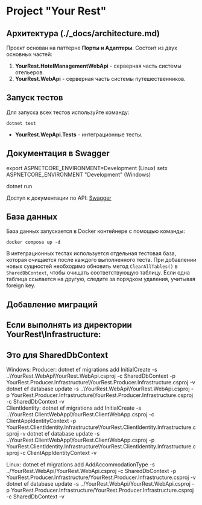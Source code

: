 # Project "Your Rest"

## Архитектура (./_docs/architecture.md)

Проект основан на паттерне **Порты и Адаптеры**.
Состоит из двух основных частей:
1. **YourRest.HotelManagementWebApi** - серверная часть системы отельеров.
2. **YourRest.WebApi** - серверная часть системы путешественников.

## Запуск тестов

Для запуска всех тестов используйте команду:

```
dotnet test

```
- **YourRest.WepApi.Tests** - интеграционные тесты.

## Документация в Swagger

export ASPNETCORE_ENVIRONMENT=Development (Linux)
setx ASPNETCORE_ENVIRONMENT "Development" (Windows)

dotnet run

Доступ к документации по API: [Swagger](http://localhost:5201/swagger/index.html)

## База данных

База данных запускается в Docker контейнере с помощью команды:

```
docker compose up -d
```
В интеграционных тестах используется отдельная тестовая база, которая очищается после каждого выполненного теста. При добавлении новых сущностей необходимо обновить метод `ClearAllTables()` в `SharedDbContext`, чтобы очищать соответствующую таблицу. Если одна таблица ссылается на другую, следите за порядком удаления, учитывая foreign key.

## Добавление миграций
## Если выполнять из директории YourRest\Infrastructure:
## Это для SharedDbContext
Windows:
	Producer:
		dotnet ef migrations add InitialCreate -s ..\YourRest.WebApi\YourRest.WebApi.csproj -c SharedDbContext -p YourRest.Producer.Infrastructure\YourRest.Producer.Infrastructure.csproj -v
		dotnet ef database update -s ..\YourRest.WebApi\YourRest.WebApi.csproj -p YourRest.Producer.Infrastructure\YourRest.Producer.Infrastructure.csproj -c SharedDbContext -v		
	ClientIdentity:
		dotnet ef migrations add InitialCreate -s ..\YourRest.ClientWebApp\YourRest.ClientWebApp.csproj -c ClientAppIdentityContext -p YourRest.ClientIdentity.Infrastructure\YourRest.ClientIdentity.Infrastructure.csproj -v
		dotnet ef database update -s ..\YourRest.ClientWebApp\YourRest.ClientWebApp.csproj -p YourRest.ClientIdentity.Infrastructure\YourRest.ClientIdentity.Infrastructure.csproj -c ClientAppIdentityContext -v		
	
Linux:
dotnet ef migrations add AddAccommodationType -s ../YourRest.WebApi/YourRest.WebApi.csproj -c SharedDbContext -p YourRest.Producer.Infrastructure/YourRest.Producer.Infrastructure.csproj -v
dotnet ef database update -s ../YourRest.WebApi/YourRest.WebApi.csproj -p YourRest.Producer.Infrastructure/YourRest.Producer.Infrastructure.csproj -c SharedDbContext -v